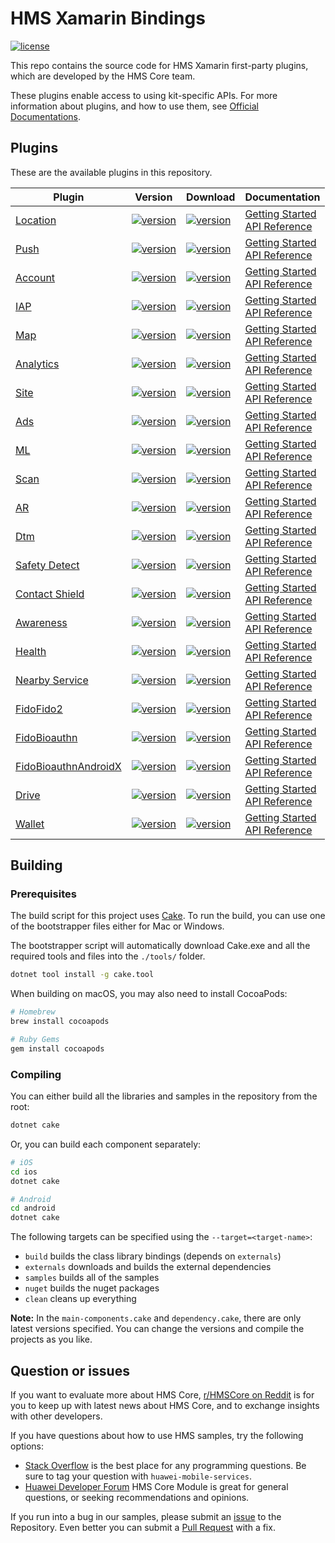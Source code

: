 # HMS Xamarin Bindings
[![license](https://img.shields.io/badge/license-Apache--2.0-green)](./LICENCE)


This repo contains the source code for HMS Xamarin first-party plugins, which are developed by the HMS Core team.

These plugins enable access to using kit-specific APIs. For more information about plugins, and how to use them, see
[Official Documentations](https://developer.huawei.com/consumer/en/doc/overview/HMS-Core-Plugin?ha_source=hms1).


## Plugins
These are the available plugins in this repository.

| Plugin | Version | Download | Documentation |
|--------|-----|-----|-----|
| [Location](./android/source/location) | [![version](https://img.shields.io/nuget/v/Huawei.Hms.Location?style=for-the-badge)](https://www.nuget.org/packages/Huawei.Hms.Location) | [![version](https://img.shields.io/nuget/dt/Huawei.Hms.Location?style=for-the-badge)](./android/source/location) | [Getting Started](https://developer.huawei.com/consumer/en/doc/development/HMS-Plugin-Guides/preparedevenv-0000001050140270?ha_source=hms1) <br/> [API Reference](https://developer.huawei.com/consumer/en/doc/development/HMS-Plugin-References/overview-0000001135675135?ha_source=hms1) |
| [Push](./android/source/push) | [![version](https://img.shields.io/nuget/v/Huawei.Hms.Push?style=for-the-badge)](https://www.nuget.org/packages/Huawei.Hms.Push) | [![version](https://img.shields.io/nuget/dt/Huawei.Hms.Push?style=for-the-badge)](./android/source/push) | [Getting Started](https://developer.huawei.com/consumer/en/doc/development/HMS-Plugin-Guides/preparedevenv-0000001050136492?ha_source=hms1) <br/> [API Reference](https://developer.huawei.com/consumer/en/doc/development/HMS-Plugin-References/overview-0000001096871993?ha_source=hms1) |
| [Account](./android/source/account) | [![version](https://img.shields.io/nuget/v/Huawei.Hms.Hwid?style=for-the-badge)](https://www.nuget.org/packages/Huawei.Hms.Hwid) | [![version](https://img.shields.io/nuget/dt/Huawei.Hms.Hwid?style=for-the-badge)](./android/source/account) | [Getting Started](https://developer.huawei.com/consumer/en/doc/development/HMS-Plugin-Guides/preparing-development-environment-0000001050765753?ha_source=hms1) <br/> [API Reference](https://developer.huawei.com/consumer/en/doc/development/HMS-Plugin-References/overview-0000001050731906?ha_source=hms1) |
| [IAP](./android/source/iap) | [![version](https://img.shields.io/nuget/v/Huawei.Hms.Iap?style=for-the-badge)](https://www.nuget.org/packages/Huawei.Hms.Iap) | [![version](https://img.shields.io/nuget/dt/Huawei.Hms.Iap?style=for-the-badge)](./android/source/iap) | [Getting Started](https://developer.huawei.com/consumer/en/doc/development/HMS-Plugin-Guides/preparedevenv-0000001051088608?ha_source=hms1) <br/> [API Reference](https://developer.huawei.com/consumer/en/doc/development/HMS-Plugin-References-V1/overview-0000001061670763-V1?ha_source=hms1) |
| [Map](./android/source/map) | [![version](https://img.shields.io/nuget/v/Huawei.Hms.Maps?style=for-the-badge)](https://www.nuget.org/packages/Huawei.Hms.Maps) | [![version](https://img.shields.io/nuget/dt/Huawei.Hms.Maps?style=for-the-badge)](./android/source/map) | [Getting Started](https://developer.huawei.com/consumer/en/doc/development/HMS-Plugin-Guides-V1/preparations-0000001050141074-V1?ha_source=hms1) <br/> [API Reference](https://developer.huawei.com/consumer/en/doc/development/HMS-Plugin-References-V1/overview-0000001061343659-V1?ha_source=hms1) |
| [Analytics](./android/source/analytics) | [![version](https://img.shields.io/nuget/v/Huawei.Hms.Hianalytics?style=for-the-badge)](https://www.nuget.org/packages/Huawei.Hms.Hianalytics) | [![version](https://img.shields.io/nuget/dt/Huawei.Hms.Hianalytics?style=for-the-badge)](./android/source/analytics) | [Getting Started](https://developer.huawei.com/consumer/en/doc/development/HMS-Plugin-Guides/introduction-0000001050139636?ha_source=hms1) <br/> [API Reference](https://developer.huawei.com/consumer/en/doc/development/HMS-Plugin-References-V1/overview-0000001062576888-V1?ha_source=hms1) |
| [Site](./android/source/site) | [![version](https://img.shields.io/nuget/v/Huawei.Hms.Site?style=for-the-badge)](https://www.nuget.org/packages/Huawei.Hms.Site) | [![version](https://img.shields.io/nuget/dt/Huawei.Hms.Site?style=for-the-badge)](./android/source/site) | [Getting Started](https://developer.huawei.com/consumer/en/doc/development/HMS-Plugin-Guides/preparedevenv-0000001050140558?ha_source=hms1) <br/> [API Reference](https://developer.huawei.com/consumer/en/doc/development/HMS-Plugin-References-V1/overview-0000001126551109-V1?ha_source=hms1) |
| [Ads](./android/source/ads) | [![version](https://img.shields.io/nuget/v/Huawei.Hms.AdsIdentifier?style=for-the-badge)](https://www.nuget.org/packages/Huawei.Hms.AdsIdentifier) | [![version](https://img.shields.io/nuget/dt/Huawei.Hms.AdsIdentifier?style=for-the-badge)](./android/source/ads) | [Getting Started](https://developer.huawei.com/consumer/en/doc/development/HMS-Plugin-Guides/preparing-development-environement-0000001050418813?ha_source=hms1) <br/> [API Reference](https://developer.huawei.com/consumer/en/doc/development/HMS-Plugin-References-V1/xamarin-apis-overview-0000001050285576-V1?ha_source=hms1) |
| [ML](./android/source/ml) | [![version](https://img.shields.io/nuget/v/Huawei.Hms.MlComputerVisionCloud?style=for-the-badge)](https://www.nuget.org/packages/Huawei.Hms.Huawei.Hms.MlComputerVisionCloud) | [![version](https://img.shields.io/nuget/dt/Huawei.Hms.MlComputerVisionCloud?style=for-the-badge)](./android/source/ml) | [Getting Started](https://developer.huawei.com/consumer/en/doc/development/HMS-Plugin-Guides/prepare-dev-env-0000001052968081?ha_source=hms1) <br/> [API Reference](https://developer.huawei.com/consumer/en/doc/development/HMS-Plugin-References-V1/overview-0000001052991421-V1?ha_source=hms1) |
| [Scan](./android/source/scan) | [![version](https://img.shields.io/nuget/v/Huawei.Hms.Scan?style=for-the-badge)](https://www.nuget.org/packages/Huawei.Hms.Scan) | [![version](https://img.shields.io/nuget/dt/Huawei.Hms.Scan?style=for-the-badge)](./android/source/scan) | [Getting Started](https://developer.huawei.com/consumer/en/doc/development/HMS-Plugin-Guides/introduction-0000001057554169?ha_source=hms1) <br/> [API Reference](https://developer.huawei.com/consumer/en/doc/development/HMS-Plugin-References-V1/overview-0000001057541182-V1?ha_source=hms1) |
| [AR](./android/source/ar) | [![version](https://img.shields.io/nuget/v/Huawei.Hms.Arenginesdk?style=for-the-badge)](https://www.nuget.org/packages/Huawei.Hms.Arenginesdk) | [![version](https://img.shields.io/nuget/dt/Huawei.Hms.Arenginesdk?style=for-the-badge)](./android/source/ar) | [Getting Started](https://developer.huawei.com/consumer/en/doc/development/HMS-Plugin-Guides-V1/preparing-dev-environment-0000001058937900-V1?ha_source=hms1) <br/> [API Reference](https://developer.huawei.com/consumer/en/doc/development/HMS-Plugin-References-V1/overview-0000001058415701-V1?ha_source=hms1) |
| [Dtm](./android/source/Dtmapi) | [![version](https://img.shields.io/nuget/v/Huawei.Hms.Dtmapi?style=for-the-badge)](https://www.nuget.org/packages/Huawei.Hms.Dtmapi) | [![version](https://img.shields.io/nuget/dt/Huawei.Hms.Dtmapi?style=for-the-badge)](./android/source/dtm) | [Getting Started](https://developer.huawei.com/consumer/en/doc/development/HMS-Plugin-Guides-V1/dev-process-0000001057354673-V1?ha_source=hms1) <br/> [API Reference](https://developer.huawei.com/consumer/en/doc/development/HMS-Plugin-References-V1/overview-0000001057667873-V1?ha_source=hms1) |
| [Safety Detect](./android/source/safetydetect) | [![version](https://img.shields.io/nuget/v/Huawei.Hms.Safetydetect?style=for-the-badge)](https://www.nuget.org/packages/Huawei.Hms.Safetydetect) | [![version](https://img.shields.io/nuget/dt/Huawei.Hms.Safetydetect?style=for-the-badge)](./android/source/safetydetect) | [Getting Started](https://developer.huawei.com/consumer/en/doc/development/HMS-Plugin-Guides/preparing-dev-environment-0000001058928448?ha_source=hms1) <br/> [API Reference](https://developer.huawei.com/consumer/en/doc/development/HMS-Plugin-References/overview-0000001062957468?ha_source=hms1) |
| [Contact Shield](./android/source/contact-shield) | [![version](https://img.shields.io/nuget/v/Huawei.Hms.Contactshield?style=for-the-badge)](https://www.nuget.org/packages/Huawei.Hms.Contactshield) | [![version](https://img.shields.io/nuget/dt/Huawei.Hms.Contactshield?style=for-the-badge)](./android/source/contact-shield) | [Getting Started](https://developer.huawei.com/consumer/en/doc/development/HMS-Plugin-Guides/dev-process-0000001061291689?ha_source=hms1) <br/> [API Reference](https://developer.huawei.com/consumer/en/doc/development/HMS-Plugin-References-V1/xamarin-apis-overview-0000001062235522-V1?ha_source=hms1) |
| [Awareness](./android/source/awareness) | [![version](https://img.shields.io/nuget/v/Huawei.Hms.Awareness?style=for-the-badge)](https://www.nuget.org/packages/Huawei.Hms.Awareness) | [![version](https://img.shields.io/nuget/dt/Huawei.Hms.Awareness?style=for-the-badge)](./android/source/awareness) | [Getting Started](https://developer.huawei.com/consumer/en/doc/development/HMS-Plugin-Guides/preparing-the-development-environment-0000001061419917?ha_source=hms1) <br/> [API Reference](https://developer.huawei.com/consumer/en/doc/development/HMS-Plugin-References/overview-0000001063192165?ha_source=hms1) |
| [Health](./android/source/health) | [![version](https://img.shields.io/nuget/v/Huawei.Hms.Health?style=for-the-badge)](https://www.nuget.org/packages/Huawei.Hms.Health) | [![version](https://img.shields.io/nuget/dt/Huawei.Hms.Health?style=for-the-badge)](./android/source/health) | [Getting Started](https://developer.huawei.com/consumer/en/doc/development/HMS-Plugin-Guides/preparedevenv-0000001073721939?ha_source=hms1) <br/> [API Reference](https://developer.huawei.com/consumer/en/doc/development/HMS-Plugin-References-V1/overview-0000001072603831-V1?ha_source=hms1) |
| [Nearby Service](./android/source/nearbyservice) | [![version](https://img.shields.io/nuget/v/Huawei.Hms.Nearby?style=for-the-badge)](https://www.nuget.org/packages/Huawei.Hms.Nearby) | [![version](https://img.shields.io/nuget/dt/Huawei.Hms.Nearby?style=for-the-badge)](./android/source/nearbyservice) | [Getting Started](https://developer.huawei.com/consumer/en/doc/development/HMS-Plugin-Guides/preparedevenv-0000001088299068?ha_source=hms1) <br/> [API Reference](https://developer.huawei.com/consumer/en/doc/development/HMS-Plugin-References-V1/overview-0000001062363591-V1?ha_source=hms1) |
| [FidoFido2](./android/source/fido) | [![version](https://img.shields.io/nuget/v/Huawei.Hms.FidoFido2?style=for-the-badge)](https://www.nuget.org/packages/Huawei.Hms.FidoFido2) | [![version](https://img.shields.io/nuget/dt/Huawei.Hms.FidoFido2?style=for-the-badge)](./android/source/fido) | [Getting Started](https://developer.huawei.com/consumer/en/doc/development/HMS-Plugin-Guides/prepare-dev-env-0000001077711574?ha_source=hms1) <br/> [API Reference](https://developer.huawei.com/consumer/en/doc/development/HMS-Plugin-References/overview-0000001114489741?ha_source=hms1) |
| [FidoBioauthn](./android/source/fido) | [![version](https://img.shields.io/nuget/v/Huawei.Hms.FidoBioauthn?style=for-the-badge)](https://www.nuget.org/packages/Huawei.Hms.FidoBioauthn) | [![version](https://img.shields.io/nuget/dt/Huawei.Hms.FidoBioauthn?style=for-the-badge)](./android/source/fido) | [Getting Started](https://developer.huawei.com/consumer/en/doc/development/HMS-Plugin-Guides/prepare-dev-env-0000001077711574?ha_source=hms1) <br/> [API Reference](https://developer.huawei.com/consumer/en/doc/development/HMS-Plugin-References/overview-0000001114489741?ha_source=hms1) |
| [FidoBioauthnAndroidX](./android/source/fido) | [![version](https://img.shields.io/nuget/v/Huawei.Hms.FidoBioauthnAndroidX?style=for-the-badge)](https://www.nuget.org/packages/Huawei.Hms.FidoBioauthnAndroidX) | [![version](https://img.shields.io/nuget/dt/Huawei.Hms.FidoBioauthnAndroidX?style=for-the-badge)](./android/source/fido) | [Getting Started](https://developer.huawei.com/consumer/en/doc/development/HMS-Plugin-Guides/prepare-dev-env-0000001077711574?ha_source=hms1) <br/> [API Reference](https://developer.huawei.com/consumer/en/doc/development/HMS-Plugin-References/overview-0000001114489741?ha_source=hms1) |
| [Drive](./android/source/drive) | [![version](https://img.shields.io/nuget/v/Huawei.Hms.Drive?style=for-the-badge)](https://www.nuget.org/packages/Huawei.Hms.Drive) | [![version](https://img.shields.io/nuget/dt/Huawei.Hms.Drive?style=for-the-badge)](./android/source/drive) | [Getting Started](https://developer.huawei.com/consumer/en/doc/development/HMS-Plugin-Guides/prepare-dev-env-0000001077870416?ha_source=hms1) <br/> [API Reference](https://developer.huawei.com/consumer/en/doc/development/HMS-Plugin-References/overview-0000001117408245?ha_source=hms1) |
| [Wallet](./android/source/wallet) | [![version](https://img.shields.io/nuget/v/Huawei.Hms.Wallet?style=for-the-badge)](https://www.nuget.org/packages/Huawei.Hms.Wallet) | [![version](https://img.shields.io/nuget/dt/Huawei.Hms.Wallet?style=for-the-badge)](./android/source/wallet) | [Getting Started](https://developer.huawei.com/consumer/en/doc/development/HMS-Plugin-Guides/preparing-dev-enviroenment-0000001078258878?ha_source=hms1) <br/> [API Reference](https://developer.huawei.com/consumer/en/doc/development/HMS-Plugin-References-V1/namespace-overview-0000001096685665-V1) |


## Building 

### Prerequisites

The build script for this project uses [Cake](http://cakebuild.net).  To run the build, you can use one of the bootstrapper files either for Mac or Windows.

The bootstrapper script will automatically download Cake.exe and all the required tools and files into the `./tools/` folder.

```sh
dotnet tool install -g cake.tool
```

When building on macOS, you may also need to install CocoaPods:

```sh
# Homebrew
brew install cocoapods

# Ruby Gems
gem install cocoapods
```

### Compiling

You can either build all the libraries and samples in the repository from the root:

```sh
dotnet cake
```

Or, you can build each component separately:

```sh
# iOS
cd ios
dotnet cake

# Android
cd android
dotnet cake
```

The following targets can be specified using the `--target=<target-name>`:

 - `build` builds the class library bindings (depends on `externals`)
 - `externals` downloads and builds the external dependencies
 - `samples` builds all of the samples
 - `nuget` builds the nuget packages
 - `clean` cleans up everything

 **Note:** In the `main-components.cake` and `dependency.cake`, there are only latest versions specified. You can change the versions and compile the projects as you like.


## Question or issues
If you want to evaluate more about HMS Core, [r/HMSCore on Reddit](https://www.reddit.com/r/HuaweiDevelopers/) is for you to keep up with latest news about HMS Core, and to exchange insights with other developers.

If you have questions about how to use HMS samples, try the following options:
- [Stack Overflow](https://stackoverflow.com/questions/tagged/huawei-mobile-services) is the best place for any programming questions. Be sure to tag your question with 
`huawei-mobile-services`.
- [Huawei Developer Forum](https://forums.developer.huawei.com/forumPortal/en/home?fid=0101187876626530001?ha_source=hms1) HMS Core Module is great for general questions, or seeking recommendations and opinions.

If you run into a bug in our samples, please submit an [issue](https://github.com/HMS-Core/hms-xamarin-bindings/issues) to the Repository. Even better you can submit a [Pull Request](https://github.com/HMS-Core/hms-xamarin-bindings/pulls) with a fix.
